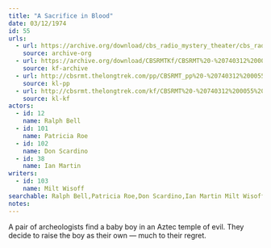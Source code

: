 ```yaml
---
title: "A Sacrifice in Blood"
date: 03/12/1974
id: 55
urls: 
  - url: https://archive.org/download/cbs_radio_mystery_theater/cbs_radio_mystery_theater-0051-0100.zip/cbs_radio_mystery_theater-0051-0100%2Fcbsrmt_0055_a_sacrifice_in_blood.mp3
    source: archive-org
  - url: https://archive.org/download/CBSRMTKf/CBSRMT%20-%20740312%200055%20A%20Sacrifice%20In%20Blood_kf.mp3
    source: kf-archive
  - url: http://cbsrmt.thelongtrek.com/pp/CBSRMT_pp%20-%20740312%200055%20A%20Sacrifice%20in%20Blood.mp3
    source: kl-pp
  - url: http://cbsrmt.thelongtrek.com/kf/CBSRMT%20-%20740312%200055%20A%20Sacrifice%20In%20Blood_kf.mp3
    source: kl-kf
actors:  
  - id: 12
    name: Ralph Bell  
  - id: 101
    name: Patricia Roe  
  - id: 102
    name: Don Scardino  
  - id: 38
    name: Ian Martin
writers:  
  - id: 103
    name: Milt Wisoff
searchable: Ralph Bell,Patricia Roe,Don Scardino,Ian Martin Milt Wisoff
notes:  
---
```

A pair of archeologists find a baby boy in an Aztec temple of evil. They decide to raise the boy as their own — much to their regret.